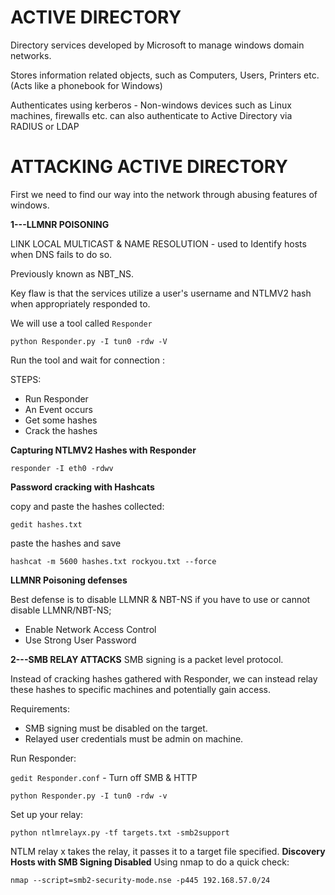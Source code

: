 # ACTIVE DIRECTORY

Directory services developed by Microsoft to manage windows domain networks.

Stores information related objects, such as Computers, Users, Printers etc. (Acts like a phonebook for Windows)

Authenticates using kerberos - Non-windows devices such as Linux machines, firewalls etc. can also authenticate to Active Directory via RADIUS or LDAP


# ATTACKING ACTIVE DIRECTORY 
First we need to find our way into the network through abusing features of windows.

**1---LLMNR POISONING**

LINK LOCAL MULTICAST & NAME RESOLUTION - used to Identify hosts when DNS fails to do so.

Previously known as NBT_NS.

Key flaw is that the services utilize a user's username and NTLMV2 hash when appropriately responded to.

We will use a tool called `Responder`

`python Responder.py -I tun0 -rdw -V`

Run the tool and wait for connection :

STEPS:
- Run Responder
- An Event occurs
- Get some hashes
- Crack the hashes 

**Capturing NTLMV2 Hashes with Responder**

 `responder -I eth0 -rdwv`
 
 **Password cracking with Hashcats**
 
 copy and paste the hashes collected:
 
 `gedit hashes.txt`
 
 paste the hashes and save
 
 `hashcat -m 5600 hashes.txt rockyou.txt --force`
 
 **LLMNR Poisoning defenses**
 
 Best defense is to disable LLMNR & NBT-NS
 if you have to use or cannot disable LLMNR/NBT-NS;
 
 - Enable Network Access Control
 - Use Strong User Password

**2---SMB RELAY ATTACKS**
SMB signing is a packet level protocol.

Instead of cracking hashes gathered with Responder, we can instead relay these hashes to specific machines and potentially gain access.

Requirements:

- SMB signing must be disabled on the target.
- Relayed user credentials must be admin on machine.

Run Responder:

`gedit Responder.conf` - Turn off SMB & HTTP

`python Responder.py -I tun0 -rdw -v`

Set up your relay:

`python ntlmrelayx.py -tf targets.txt -smb2support`



NTLM relay x takes the relay, it passes it to a target file specified.
**Discovery Hosts with SMB Signing Disabled**
Using nmap to do a quick check:

`nmap --script=smb2-security-mode.nse -p445 192.168.57.0/24`
